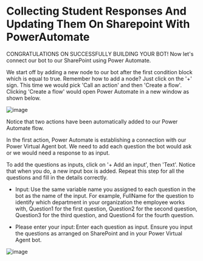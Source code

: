 
# Collecting Student Responses And Updating Them On Sharepoint With PowerAutomate

CONGRATULATIONS ON SUCCESSFULLY BUILDING YOUR BOT! Now let's connect our bot to our SharePoint using Power Automate. 
 
We start off by adding a new node to our bot after the first condition block which is equal to true. Remember how to add a node? Just click on the '+' sign. This time we would pick 'Call an action' and then 'Create a flow'. Clicking 'Create a flow' would open Power Automate in a new window as shown below. 

![image](https://github.com/Devbysteph/student_club_solution/assets/74033507/0c842e91-2668-4fd5-9de1-d14200fd55bf)

Notice that two actions have been automatically added to our Power Automate flow. 

In the first action, Power Automate is establishing a connection with our Power Virtual Agent bot. We need to add each question the bot would ask or we would need a response to as input. 

To add the questions as inputs, click on '+ Add an input', then 'Text'. Notice that when you do, a new input box is added. Repeat this step for all the questions and fill in the details correctly. 

-	Input: Use the same variable name you assigned to each question in the bot as the name of the input. For example, FullName for the question to identify which department in your organization the employee works with, Question1 for the first question, Question2 for the second question, Question3 for the third question, and Question4 for the fourth question. 

-	Please enter your input: Enter each question as input. Ensure you input the questions as arranged on SharePoint and in your Power Virtual Agent bot. 
 
 
![image](https://github.com/Devbysteph/student_club_solution/assets/74033507/3a9d7e83-0ced-4612-8203-ec3481e8e77f)

